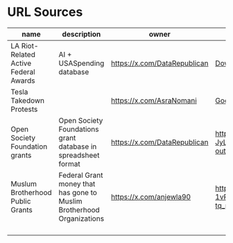 # URL Sources

| name | description | owner | link | date |
|------|-------------|-------|------|-------|
| LA Riot-Related Active Federal Awards | AI + USASpending database |https://x.com/DataRepublican | [Download Spreadsheet](https://docs.google.com/spreadsheets/d/e/2PACX-1vTInGBx9L8JpFWvpgwDfZrUljNxB3TNjjv8B5UFU-1oDj_QsKP6BOJQwLi5gHzO1FD8fH_9_M5i6IJs/pub?output=xlsx) | 11 Jun 2025 |
|Tesla Takedown Protests||https://x.com/AsraNomani|[Google Spreadsheet Link](https://docs.google.com/spreadsheets/d/13MOGhdMPc-_lGGdEGkS0QVSayczGG7Z5rlk_LUxdCTk/edit)| 16 Apr 25|
|Open Society Foundation grants| Open Society Foundations grant database in spreadsheet format| https://x.com/DataRepublican| https://docs.google.com/spreadsheets/d/e/2PACX-1vTfdxZDLIvNWx9XK61YK0-JyLWJJMsUvmADQn7eUQ1BSovT7e0oDxFzHDVxU1H8So2jMmoy3e2UXVFs/pub?output=xlsx | 19 Jun 2025 |
| Muslum Brotherhood Public Grants | Federal Grant money that has gone to Muslim Brotherhood Organizations | https://x.com/anjewla90 | https://docs.google.com/spreadsheets/d/e/2PACX-1vRFcpweI08KvjytB5jMkmSaK3Omx9oaD2RPgaIXJrQtNlmQBfWVOWaD4djRdCXPRqgFKts2-tq_pghv/pubhtml# | 24 Mar 2025 |
|  |  |  |  |  |
|  |  |  |  |  |
|  |  |  |  |  |
|  |  |  |  |  |
